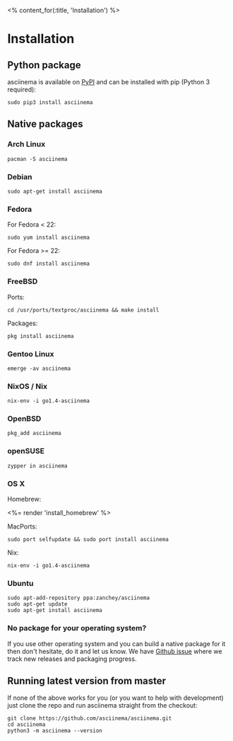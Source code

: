 <% content_for(:title, 'Installation') %>

# Installation

## Python package

asciinema is available on [PyPI](https://pypi.python.org/pypi/asciinema) and can
be installed with pip (Python 3 required):

    sudo pip3 install asciinema

## Native packages

### Arch Linux

    pacman -S asciinema

### Debian

    sudo apt-get install asciinema

### Fedora

For Fedora < 22:

    sudo yum install asciinema

For Fedora >= 22:

    sudo dnf install asciinema

### FreeBSD

Ports:

    cd /usr/ports/textproc/asciinema && make install

Packages:

    pkg install asciinema

### Gentoo Linux

    emerge -av asciinema

### NixOS / Nix

    nix-env -i go1.4-asciinema

### OpenBSD

    pkg_add asciinema

### openSUSE

    zypper in asciinema

### OS X

Homebrew:

<%= render 'install_homebrew' %>

MacPorts:

    sudo port selfupdate && sudo port install asciinema

Nix:

    nix-env -i go1.4-asciinema

### Ubuntu

    sudo apt-add-repository ppa:zanchey/asciinema
    sudo apt-get update
    sudo apt-get install asciinema

### No package for your operating system?

If you use other operating system and you can build a native package for it then
don't hesitate, do it and let us know. We have [Github
issue](https://github.com/asciinema/asciinema/issues/116) where we track new
releases and packaging progress.

## Running latest version from master

If none of the above works for you (or you want to help with development) just
clone the repo and run asciinema straight from the checkout:

    git clone https://github.com/asciinema/asciinema.git
    cd asciinema
    python3 -m asciinema --version
